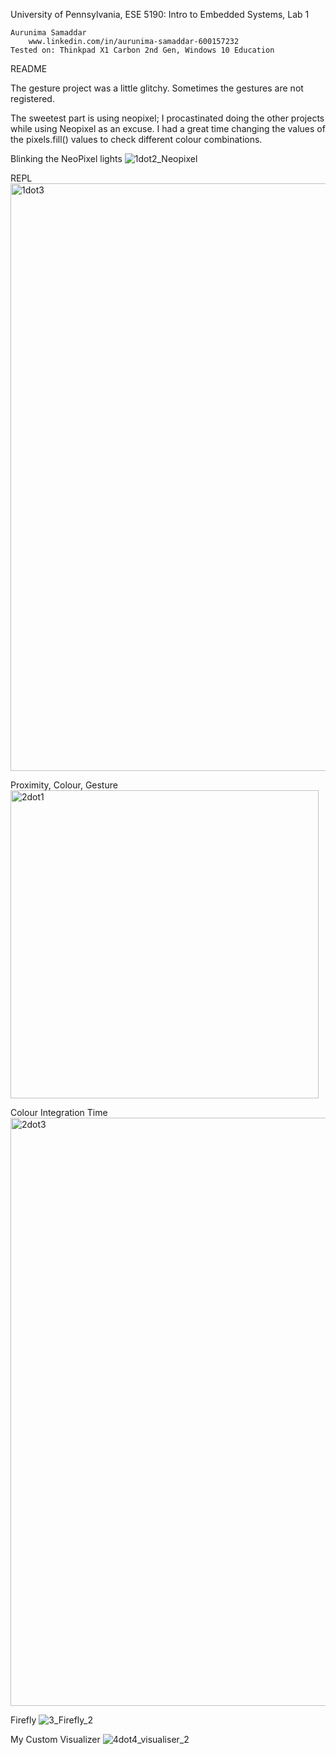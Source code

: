 University of Pennsylvania, ESE 5190: Intro to Embedded Systems, Lab 1

    Aurunima Samaddar
        www.linkedin.com/in/aurunima-samaddar-600157232
    Tested on: Thinkpad X1 Carbon 2nd Gen, Windows 10 Education

README

The gesture project was a little glitchy. Sometimes the gestures are not registered.

The sweetest part is using neopixel; I procastinated doing the other projects while using Neopixel as an excuse. I had a great time changing the values of the pixels.fill() values to check different colour combinations.

Blinking the NeoPixel lights
![1dot2_Neopixel](https://user-images.githubusercontent.com/112366204/192061673-4a124fab-0bcd-4a85-b157-fa0328157be4.gif)

REPL
<img width="940" alt="1dot3" src="https://user-images.githubusercontent.com/112366204/192061690-92882b76-6ed5-47c1-965a-bdd08f50d77a.png">

Proximity, Colour, Gesture
<img width="493" alt="2dot1" src="https://user-images.githubusercontent.com/112366204/192061704-f0655dd1-2a04-4c2a-8890-a7a1f294b964.png">

Colour Integration Time
<img width="941" alt="2dot3" src="https://user-images.githubusercontent.com/112366204/192061715-3ff080fa-406a-4ec8-a922-c13a0581ed42.png">

Firefly
![3_Firefly_2](https://user-images.githubusercontent.com/112366204/192061779-c6828bd2-359e-43c6-bfbb-3ddfe26b0301.gif)

My Custom Visualizer
![4dot4_visualiser_2](https://user-images.githubusercontent.com/112366204/192061815-83240ec5-c112-44c0-aece-670b26339a50.gif)
